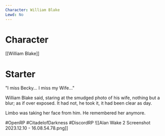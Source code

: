 ```yaml
---
Character: William Blake
Lewd: No
---
```

# Character
[[William Blake]]

# Starter
"I miss Becky... I miss my Wife..." 

William Blake said, staring at the smudged photo of his wife, nothing but a blur; as if over exposed. It had not, he took it, it had been clear as day.

Limbo was taking her face from him. He remembered her anymore.

#OpenRP #CitadelofDarkness #DiscordRP
![[Alan Wake 2 Screenshot 2023.12.10 - 16.08.54.78.png]]